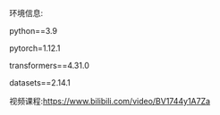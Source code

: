 环境信息:

python==3.9

pytorch=1.12.1

transformers==4.31.0

datasets==2.14.1

视频课程:https://www.bilibili.com/video/BV1744y1A7Za
